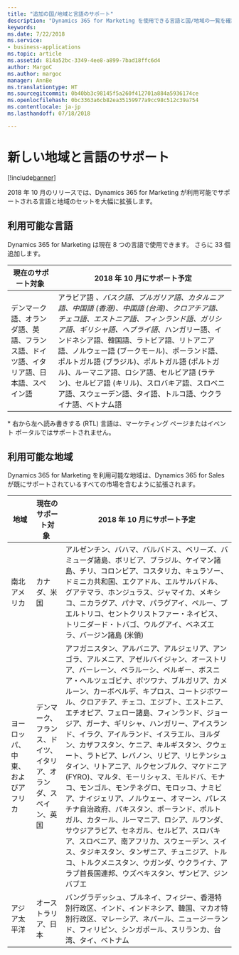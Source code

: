 ```yaml
---
title: "追加の国/地域と言語のサポート"
description: "Dynamics 365 for Marketing を使用できる言語と国/地域の一覧を確認します。"
keywords: 
ms.date: 7/22/2018
ms.service:
- business-applications
ms.topic: article
ms.assetid: 814a52bc-3349-4ee8-a899-7bad18ffc6d4
author: MargoC
ms.author: margoc
manager: AnnBe
ms.translationtype: HT
ms.sourcegitcommit: 0b40bb3c98145f5a260f412701a884a5936174ce
ms.openlocfilehash: 0bc3363a6cb82ea35159977a9cc98c512c39a754
ms.contentlocale: ja-jp
ms.lasthandoff: 07/18/2018

---
```


# <a name="new-geographical-and-language-support"></a>新しい地域と言語のサポート

[!include[banner](../../../includes/banner.md)]

2018 年 10 月のリリースでは、Dynamics 365 for Marketing が利用可能でサポートされる言語と地域のセットを大幅に拡張します。

## <a name="language-availability"></a>利用可能な言語

Dynamics 365 for Marketing は現在 8 つの言語で使用できます。 さらに 33 個追加します。

| 現在のサポート対象&nbsp;         | 2018 年 10 月にサポート予定         |
|-----------------------------|-------------------------------|
| デンマーク語、オランダ語、英語、フランス語、ドイツ語、イタリア語、日本語、スペイン語 | アラビア語 *、バスク語、ブルガリア語、カタルニア語、中国語 (香港)、中国語 (台湾)、クロアチア語、チェコ語、エストニア語、フィンランド語、ガリシア語、ギリシャ語、ヘブライ語*、ハンガリー語、インドネシア語、韓国語、ラトビア語、リトアニア語、ノルウェー語 (ブークモール)、ポーランド語、ポルトガル語 (ブラジル)、ポルトガル語 (ポルトガル)、ルーマニア語、ロシア語、セルビア語 (ラテン)、セルビア語 (キリル)、スロバキア語、スロベニア語、スウェーデン語、タイ語、トルコ語、ウクライナ語、ベトナム語 |

\* 右から左へ読み書きする (RTL) 言語は、マーケティング ページまたはイベント ポータルではサポートされません。

## <a name="geographical-availability"></a>利用可能な地域

Dynamics 365 for Marketing を利用可能な地域は、Dynamics 365 for Sales が既にサポートされているすべての市場を含むように拡張されます。

|地域      | 現在のサポート対象&nbsp;         | 2018 年 10 月にサポート予定         |
|----------|-----------------------------|-------------------------------|
|南北アメリカ&nbsp;|カナダ、米国&nbsp;|アルゼンチン、バハマ、バルバドス、ベリーズ、バミューダ諸島、ボリビア、ブラジル、ケイマン諸島、チリ、コロンビア、コスタリカ、キュラソー、ドミニカ共和国、エクアドル、エルサルバドル、グアテマラ、ホンジュラス、ジャマイカ、メキシコ、ニカラグア、パナマ、パラグアイ、ペルー、プエルトリコ、セントクリストファー・ネイビス、トリニダード・トバゴ、ウルグアイ、ベネズエラ、バージン諸島 (米領)|
|ヨーロッパ、中東、およびアフリカ&nbsp;|デンマーク、フランス、ドイツ、イタリア、オランダ、スペイン、英国&nbsp;|アフガニスタン、アルバニア、アルジェリア、アンゴラ、アルメニア、アゼルバイジャン、オーストリア、バーレーン、ベラルーシ、ベルギー、ボスニア・ヘルツェゴビナ、ボツワナ、ブルガリア、カメルーン、カーボベルデ、キプロス、コートジボワール、クロアチア、チェコ、エジプト、エストニア、エチオピア、フェロー諸島、フィンランド、ジョージア、ガーナ、ギリシャ、ハンガリー、アイスランド、イラク、アイルランド、イスラエル、ヨルダン、カザフスタン、ケニア、キルギスタン、クウェート、ラトビア、レバノン、リビア、リヒテンシュタイン、リトアニア、ルクセンブルク、マケドニア (FYRO)、マルタ、モーリシャス、モルドバ、モナコ、モンゴル、モンテネグロ、モロッコ、ナミビア、ナイジェリア、ノルウェー、オマーン、パレスチナ自治政府、パキスタン、ポーランド、ポルトガル、カタール、ルーマニア、ロシア、ルワンダ、サウジアラビア、セネガル、セルビア、スロバキア、スロベニア、南アフリカ、スウェーデン、スイス、タジキスタン、タンザニア、チュニジア、トルコ、トルクメニスタン、ウガンダ、ウクライナ、アラブ首長国連邦、ウズベキスタン、ザンビア、ジンバブエ|
|アジア太平洋&nbsp;|オーストラリア、日本|バングラデッシュ、ブルネイ、フィジー、香港特別行政区、インド、インドネシア、韓国、マカオ特別行政区、マレーシア、ネパール、ニュージーランド、フィリピン、シンガポール、スリランカ、台湾、タイ、ベトナム|

